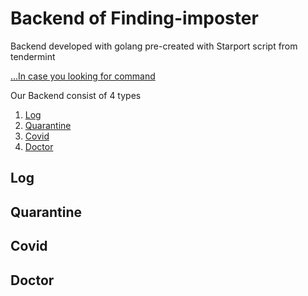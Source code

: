 # Backend of Finding-imposter

Backend developed with golang pre-created with Starport script from tendermint

[...In case you looking for command](doc/Command.md)

Our Backend consist of 4 types
1. [Log](#log)
2. [Quarantine](#quarantine)
3. [Covid](#covid)
4. [Doctor](#doctor)

## Log

## Quarantine

## Covid

## Doctor
